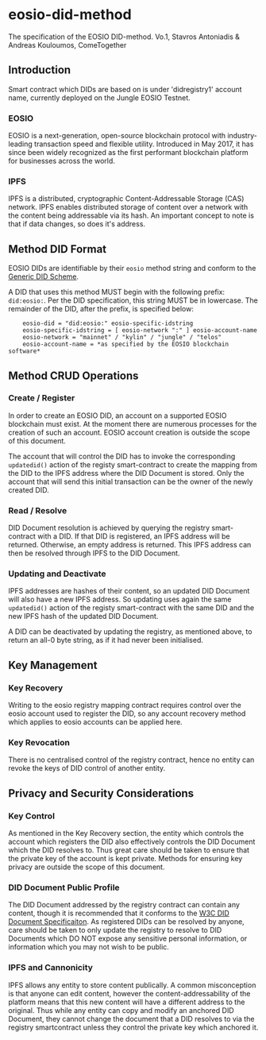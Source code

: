 # eosio-did-method
The specification of the EOSIO DID-method.
Vo.1, Stavros Antoniadis & Andreas Kouloumos, ComeTogether
## Introduction
Smart contract which DIDs are based on is under 'didregistry1' account name, currently deployed on the Jungle EOSIO Testnet.
### EOSIO
EOSIO is a next-generation, open-source blockchain protocol with industry-leading transaction speed and flexible utility. Introduced in May 2017, it has since been widely recognized as the first performant blockchain platform for businesses across the world.
### IPFS
IPFS is a distributed, cryptographic Content-Addressable Storage (CAS) network. IPFS enables distributed storage of content over a network with the content being addressable via its hash. An important concept to note is that if data changes, so does it's address.

## Method DID Format
EOSIO DIDs are identifiable by their `eosio` method string and conform to the [Generic DID Scheme](https://w3c-ccg.github.io/did-spec/#the-generic-did-scheme).

A DID that uses this method MUST begin with the following prefix: `did:eosio:`. Per the DID specification, this string 
MUST be in lowercase. The remainder of the DID, after the prefix, is specified below:

        eosio-did = "did:eosio:" eosio-specific-idstring
        eosio-specific-idstring = [ eosio-network ":" ] eosio-account-name
        eosio-network = "mainnet" / "kylin" / "jungle" / "telos"
        eosio-account-name = *as specified by the EOSIO blockchain software*


## Method CRUD Operations
### Create / Register
In order to create an EOSIO DID, an account on a supported EOSIO blockchain must exist. At the moment there are numerous processes for the creation of such an account. EOSIO account creation is outside the scope of this document.

The account that will control the DID has to invoke the corresponding `updatedid()` action of the registy smart-contract to create the mapping from the DID to the IPFS address where the DID Document is stored. Only the account that will send this initial transaction can be the owner of the newly created DID. 
### Read / Resolve
DID Document resolution is achieved by querying the registry smart-contract with a DID. If that DID is registered, an IPFS address will be returned. Otherwise, an empty address is returned. This IPFS address can then be resolved through IPFS to the DID Document.
### Updating and Deactivate
IPFS addresses are hashes of their content, so an updated DID Document will also have a new IPFS address. So updating  uses again the same `updatedid()` action of the registy smart-contract with the same DID and the new IPFS hash of the updated DID Document. 

A DID can be deactivated by updating the registry, as mentioned above, to return an all-0 byte string, as if it had never been initialised.




## Key Management
### Key Recovery
Writing to the eosio registry mapping contract requires control over the eosio account used to register the DID, so any account recovery method which applies to eosio accounts can be applied here. 
### Key Revocation
There is no centralised control of the registry contract, hence no entity can revoke the keys of DID control of another entity.
## Privacy and Security Considerations
### Key Control
As mentioned in the Key Recovery section, the entity which controls the account which registers the DID also effectively controls the DID Document which the DID resolves to. Thus great care should be taken to ensure that the private key of the account is kept private. Methods for ensuring key privacy are outside the scope of this document.
### DID Document Public Profile
The DID Document addressed by the registry contract can contain any content, though it is recommended that it conforms to the [W3C DID Document Specificaiton](https://w3c-ccg.github.io/did-spec/#did-documents). As registered DIDs can be resolved by anyone, care should be taken to only update the registry to resolve to DID Documents which DO NOT expose any sensitive personal information, or information which you may not wish to be public.
### IPFS and Cannonicity
IPFS allows any entity to store content publically. A common misconception is that anyone can edit content, however the content-addressability of the platform means that this new content will have a different address to the original. Thus while any entity can copy and modify an anchored DID Document, they cannot change the document that a DID resolves to via the registry smartcontract unless they control the private key which anchored it.

